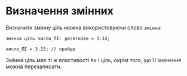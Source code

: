# Визначення змінних

Визначити змінну ціль можна використовуючи слово `змінна`:

```ціль
змінна ціль число_ПІ: десяткове = 3.14;

число_ПІ = 3.15; // пройде
```

Змінна ціль має ті ж властивості як і ціль, окрім того, що її значення можна перезаписати.